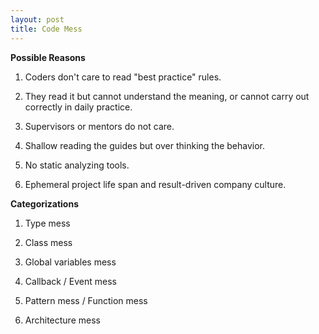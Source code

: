 ```yaml
---
layout: post
title: Code Mess
---
```

__Possible Reasons__

1. Coders don't care to read "best practice" rules.

2. They read it but cannot understand the meaning, or cannot carry out correctly in daily practice.

3. Supervisors or mentors do not care.

4. Shallow reading the guides but over thinking the behavior.

5. No static analyzing tools.

6. Ephemeral project life span and result-driven company culture.


__Categorizations__

1. Type mess

2. Class mess

3. Global variables mess

4. Callback / Event mess

5. Pattern mess / Function mess

6. Architecture mess

